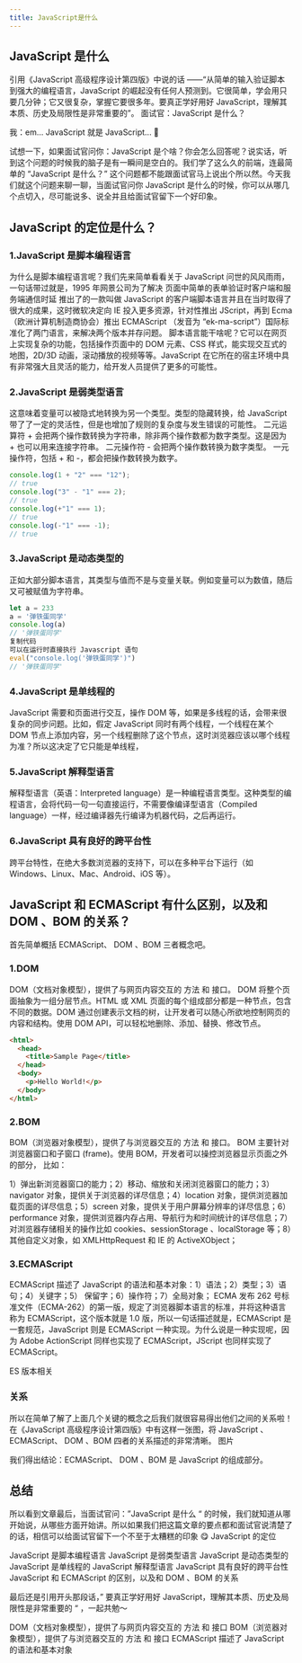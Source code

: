 ```yaml
---
title: JavaScript是什么
---
```


## JavaScript 是什么

引用《JavaScript 高级程序设计第四版》中说的话 ——“从简单的输入验证脚本到强大的编程语言，JavaScript 的崛起没有任何人预测到。它很简单，学会用只要几分钟；它又很复杂，掌握它要很多年。要真正学好用好 JavaScript，理解其本质、历史及局限性是非常重要的”。
面试官：JavaScript 是什么？

我：em... JavaScript 就是 JavaScript... 👀

试想一下，如果面试官问你：JavaScript 是个啥？你会怎么回答呢？说实话，听到这个问题的时候我的脑子是有一瞬间是空白的。我们学了这么久的前端，连最简单的 “JavaScript 是什么？” 这个问题都不能跟面试官马上说出个所以然。今天我们就这个问题来聊一聊，当面试官问你 JavaScript 是什么的时候，你可以从哪几个点切入，尽可能说多、说全并且给面试官留下一个好印象。

## JavaScript 的定位是什么？

### 1.JavaScript 是脚本编程语言

为什么是脚本编程语言呢？我们先来简单看看关于 JavaScript 问世的风风雨雨，一句话带过就是，1995 年网景公司为了解决 页面中简单的表单验证时客户端和服务端通信时延 推出了的一款叫做 JavaScript 的客户端脚本语言并且在当时取得了很大的成果，这时微软决定向 IE 投入更多资源，针对性推出 JScript，再到 Ecma （欧洲计算机制造商协会）推出 ECMAScript （发音为 “ek-ma-script”）国际标准化了两门语言，来解决两个版本并存问题。
脚本语言能干啥呢？它可以在网页上实现复杂的功能，包括操作页面中的 DOM 元素、CSS 样式，能实现交互式的地图，2D/3D 动画，滚动播放的视频等等。JavaScript 在它所在的宿主环境中具有非常强大且灵活的能力，给开发人员提供了更多的可能性。

### 2.JavaScript 是弱类型语言

这意味着变量可以被隐式地转换为另一个类型。类型的隐藏转换，给 JavaScript 带了了一定的灵活性，但是也增加了规则的复杂度与发生错误的可能性。
二元运算符 + 会把两个操作数转换为字符串，除非两个操作数都为数字类型。这是因为 + 也可以用来连接字符串。
二元操作符 - 会把两个操作数转换为数字类型。
一元操作符，包括 + 和 -，都会把操作数转换为数字。

```js
console.log(1 + "2" === "12");
// true
console.log("3" - "1" === 2);
// true
console.log(+"1" === 1);
// true
console.log(-"1" === -1);
// true
```

### 3.JavaScript 是动态类型的

正如大部分脚本语言，其类型与值而不是与变量关联。例如变量可以为数值，随后又可被赋值为字符串。

```js
let a = 233
a = '弹铁蛋同学'
console.log(a)
// '弹铁蛋同学'
复制代码
可以在运行时直接执行 Javascript 语句
eval("console.log('弹铁蛋同学')")
// '弹铁蛋同学'
```

### 4.JavaScript 是单线程的

JavaScript 需要和页面进行交互，操作 DOM 等，如果是多线程的话，会带来很复杂的同步问题。比如，假定 JavaScript 同时有两个线程，一个线程在某个 DOM 节点上添加内容，另一个线程删除了这个节点，这时浏览器应该以哪个线程为准？所以这决定了它只能是单线程，

### 5.JavaScript 解释型语言

解释型语言（英语：Interpreted language）是一种编程语言类型。这种类型的编程语言，会将代码一句一句直接运行，不需要像编译型语言（Compiled language）一样，经过编译器先行编译为机器代码，之后再运行。

### 6.JavaScript 具有良好的跨平台性

跨平台特性，在绝大多数浏览器的支持下，可以在多种平台下运行（如 Windows、Linux、Mac、Android、iOS 等）。

## JavaScript 和 ECMAScript 有什么区别，以及和 DOM 、BOM 的关系？

首先简单概括 ECMAScript、 DOM 、BOM 三者概念吧。

### 1.DOM

DOM（文档对象模型），提供了与网页内容交互的 方法 和 接口。 DOM 将整个页面抽象为一组分层节点。HTML 或 XML 页面的每个组成部分都是一种节点，包含不同的数据。DOM 通过创建表示文档的树，让开发者可以随心所欲地控制网页的内容和结构。使用 DOM API，可以轻松地删除、添加、替换、修改节点。

```html
<html>
  <head>
    <title>Sample Page</title>
  </head>
  <body>
    <p>Hello World!</p>
  </body>
</html>
```

### 2.BOM

BOM（浏览器对象模型），提供了与浏览器交互的 方法 和 接口。 BOM 主要针对浏览器窗口和子窗口 (frame)。使用 BOM，开发者可以操控浏览器显示页面之外的部分， 比如：

1）弹出新浏览器窗口的能力；2）移动、缩放和关闭浏览器窗口的能力；3）navigator 对象，提供关于浏览器的详尽信息；4）location 对象，提供浏览器加载页面的详尽信息；5）screen 对象，提供关于用户屏幕分辨率的详尽信息；6）performance 对象，提供浏览器内存占用、导航行为和时间统计的详尽信息；7）对浏览器存储相关的操作比如 cookies、sessionStorage 、localStorage 等；8）其他自定义对象，如 XMLHttpRequest 和 IE 的 ActiveXObject；

### 3.ECMAScript

ECMAScript 描述了 JavaScript 的语法和基本对象：1）语法；2）类型；3）语句；4）关键字；5） 保留字；6）操作符；7）全局对象；
ECMA 发布 262 号标准文件（ECMA-262）的第一版，规定了浏览器脚本语言的标准，并将这种语言称为 ECMAScript，这个版本就是 1.0 版，所以一句话描述就是，ECMAScript 是一套规范，JavaScript 则是 ECMAScript 一种实现。为什么说是一种实现呢，因为 Adobe ActionScript 同样也实现了 ECMAScript，JScript 也同样实现了 ECMAScript。

ES 版本相关

### 关系

所以在简单了解了上面几个关键的概念之后我们就很容易得出他们之间的关系啦！在《JavaScript 高级程序设计第四版》中有这样一张图，将 JavaScript 、ECMAScript、 DOM 、BOM 四者的关系描述的非常清晰。
图片

我们得出结论：ECMAScript、 DOM 、BOM 是 JavaScript 的组成部分。

## 总结

所以看到文章最后，当面试官问：”JavaScript 是什么 “ 的时候，我们就知道从哪开始说，从哪些方面开始讲。所以如果我们把这篇文章的要点都和面试官说清楚了的话，相信可以给面试官留下一个不至于太糟糕的印象 😋
JavaScript 的定位

JavaScript 是脚本编程语言
JavaScript 是弱类型语言
JavaScript 是动态类型的
JavaScript 是单线程的
JavaScript 解释型语言
JavaScript 具有良好的跨平台性
JavaScript 和 ECMAScript 的区别，以及和 DOM 、BOM 的关系

最后还是引用开头那段话，” 要真正学好用好 JavaScript，理解其本质、历史及局限性是非常重要的 “ ，一起共勉～

DOM（文档对象模型），提供了与网页内容交互的 方法 和 接口
BOM（浏览器对象模型），提供了与浏览器交互的 方法 和 接口
ECMAScript 描述了 JavaScript 的语法和基本对象
